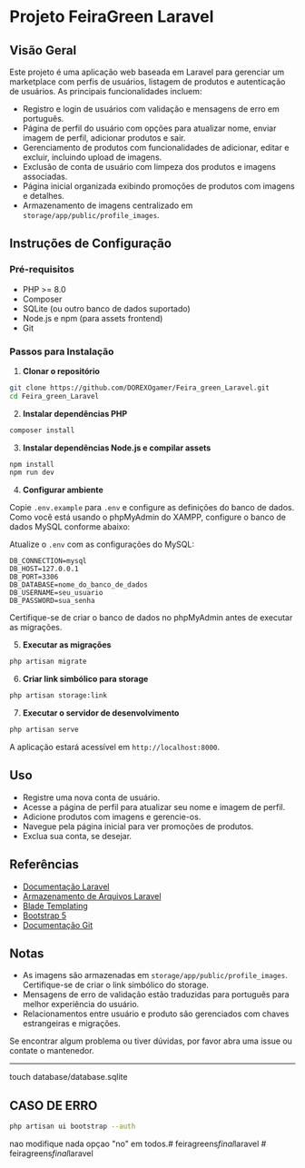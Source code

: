 # Projeto FeiraGreen Laravel

## Visão Geral

Este projeto é uma aplicação web baseada em Laravel para gerenciar um marketplace com perfis de usuários, listagem de produtos e autenticação de usuários. As principais funcionalidades incluem:

- Registro e login de usuários com validação e mensagens de erro em português.
- Página de perfil do usuário com opções para atualizar nome, enviar imagem de perfil, adicionar produtos e sair.
- Gerenciamento de produtos com funcionalidades de adicionar, editar e excluir, incluindo upload de imagens.
- Exclusão de conta de usuário com limpeza dos produtos e imagens associadas.
- Página inicial organizada exibindo promoções de produtos com imagens e detalhes.
- Armazenamento de imagens centralizado em `storage/app/public/profile_images`.

## Instruções de Configuração

### Pré-requisitos

- PHP >= 8.0
- Composer
- SQLite (ou outro banco de dados suportado)
- Node.js e npm (para assets frontend)
- Git

### Passos para Instalação

1. **Clonar o repositório**

```bash
git clone https://github.com/DOREXOgamer/Feira_green_Laravel.git
cd Feira_green_Laravel
```

2. **Instalar dependências PHP**

```bash
composer install
```

3. **Instalar dependências Node.js e compilar assets**

```bash
npm install
npm run dev
```

4. **Configurar ambiente**

Copie `.env.example` para `.env` e configure as definições do banco de dados. Como você está usando o phpMyAdmin do XAMPP, configure o banco de dados MySQL conforme abaixo:

Atualize o `.env` com as configurações do MySQL:

```
DB_CONNECTION=mysql
DB_HOST=127.0.0.1
DB_PORT=3306
DB_DATABASE=nome_do_banco_de_dados
DB_USERNAME=seu_usuario
DB_PASSWORD=sua_senha
```

Certifique-se de criar o banco de dados no phpMyAdmin antes de executar as migrações.

5. **Executar as migrações**

```bash
php artisan migrate
```

6. **Criar link simbólico para storage**

```bash
php artisan storage:link
```

7. **Executar o servidor de desenvolvimento**

```bash
php artisan serve
```

A aplicação estará acessível em `http://localhost:8000`.

## Uso

- Registre uma nova conta de usuário.
- Acesse a página de perfil para atualizar seu nome e imagem de perfil.
- Adicione produtos com imagens e gerencie-os.
- Navegue pela página inicial para ver promoções de produtos.
- Exclua sua conta, se desejar.

## Referências

- [Documentação Laravel](https://laravel.com/docs)
- [Armazenamento de Arquivos Laravel](https://laravel.com/docs/filesystem)
- [Blade Templating](https://laravel.com/docs/blade)
- [Bootstrap 5](https://getbootstrap.com/docs/5.0/getting-started/introduction/)
- [Documentação Git](https://git-scm.com/doc)

## Notas

- As imagens são armazenadas em `storage/app/public/profile_images`. Certifique-se de criar o link simbólico do storage.
- Mensagens de erro de validação estão traduzidas para português para melhor experiência do usuário.
- Relacionamentos entre usuário e produto são gerenciados com chaves estrangeiras e migrações.

Se encontrar algum problema ou tiver dúvidas, por favor abra uma issue ou contate o mantenedor.

---
touch database/database.sqlite


## CASO DE ERRO 
```bash
php artisan ui bootstrap --auth
```
nao modifique nada 
opçao "no" em todos.#   f e i r a g r e e n s _ f i n a l _ l a r a v e l  
 #   f e i r a g r e e n s _ f i n a l _ l a r a v e l  
 